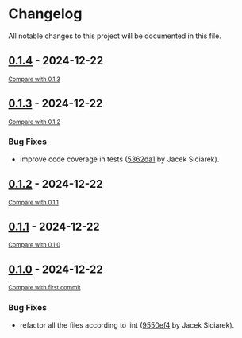# Changelog

All notable changes to this project will be documented in this file.

<!-- insertion marker -->
## [0.1.4](https://github.com/siciarek/lgca/releases/tag/0.1.4) - 2024-12-22

<small>[Compare with 0.1.3](https://github.com/siciarek/lgca/compare/0.1.3...0.1.4)</small>

## [0.1.3](https://github.com/siciarek/lgca/releases/tag/0.1.3) - 2024-12-22

<small>[Compare with 0.1.2](https://github.com/siciarek/lgca/compare/0.1.2...0.1.3)</small>

### Bug Fixes

- improve code coverage in tests ([5362da1](https://github.com/siciarek/lgca/commit/5362da11b25ffeb5927cd224118b37d544222e39) by Jacek Siciarek).

## [0.1.2](https://github.com/siciarek/lgca/releases/tag/0.1.2) - 2024-12-22

<small>[Compare with 0.1.1](https://github.com/siciarek/lgca/compare/0.1.1...0.1.2)</small>

## [0.1.1](https://github.com/siciarek/lgca/releases/tag/0.1.1) - 2024-12-22

<small>[Compare with 0.1.0](https://github.com/siciarek/lgca/compare/0.1.0...0.1.1)</small>

## [0.1.0](https://github.com/siciarek/lgca/releases/tag/0.1.0) - 2024-12-22

<small>[Compare with first commit](https://github.com/siciarek/lgca/compare/dc97d553495089fbe14ea836e2008177ec851658...0.1.0)</small>

### Bug Fixes

- refactor all the files according to lint ([9550ef4](https://github.com/siciarek/lgca/commit/9550ef412cf72099f2943b2142863f19d22562a3) by Jacek Siciarek).

